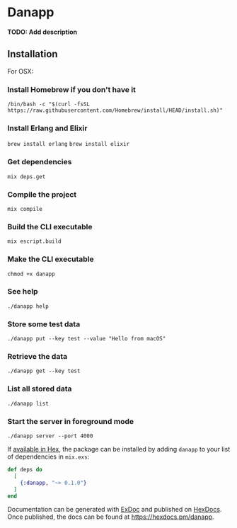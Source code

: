 # Danapp

**TODO: Add description**

## Installation

For OSX:

### Install Homebrew if you don't have it
```/bin/bash -c "$(curl -fsSL https://raw.githubusercontent.com/Homebrew/install/HEAD/install.sh)"```

### Install Erlang and Elixir
```brew install erlang```
```brew install elixir```

### Get dependencies
```mix deps.get```

### Compile the project
```mix compile ```

### Build the CLI executable
```mix escript.build```

### Make the CLI executable
```chmod +x danapp```

### See help
```./danapp help```

### Store some test data
```./danapp put --key test --value "Hello from macOS"```

### Retrieve the data
```./danapp get --key test```

### List all stored data
```./danapp list```

### Start the server in foreground mode
```./danapp server --port 4000```


If [available in Hex](https://hex.pm/docs/publish), the package can be installed
by adding `danapp` to your list of dependencies in `mix.exs`:

```elixir
def deps do
  [
    {:danapp, "~> 0.1.0"}
  ]
end
```

Documentation can be generated with [ExDoc](https://github.com/elixir-lang/ex_doc)
and published on [HexDocs](https://hexdocs.pm). Once published, the docs can
be found at <https://hexdocs.pm/danapp>.


